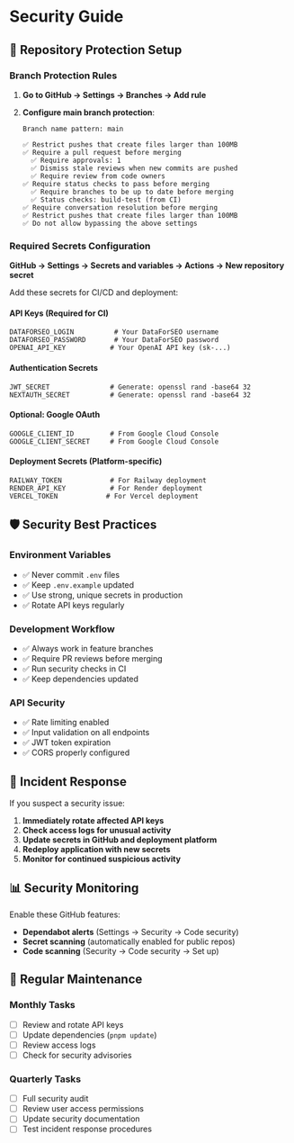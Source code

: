 # Security Guide

## 🔐 Repository Protection Setup

### Branch Protection Rules

1. **Go to GitHub → Settings → Branches → Add rule**

2. **Configure main branch protection**:
   ```
   Branch name pattern: main

   ✅ Restrict pushes that create files larger than 100MB
   ✅ Require a pull request before merging
     ✅ Require approvals: 1
     ✅ Dismiss stale reviews when new commits are pushed
     ✅ Require review from code owners
   ✅ Require status checks to pass before merging
     ✅ Require branches to be up to date before merging
     ✅ Status checks: build-test (from CI)
   ✅ Require conversation resolution before merging
   ✅ Restrict pushes that create files larger than 100MB
   ✅ Do not allow bypassing the above settings
   ```

### Required Secrets Configuration

**GitHub → Settings → Secrets and variables → Actions → New repository secret**

Add these secrets for CI/CD and deployment:

#### API Keys (Required for CI)
```
DATAFORSEO_LOGIN          # Your DataForSEO username
DATAFORSEO_PASSWORD       # Your DataForSEO password
OPENAI_API_KEY           # Your OpenAI API key (sk-...)
```

#### Authentication Secrets
```
JWT_SECRET               # Generate: openssl rand -base64 32
NEXTAUTH_SECRET          # Generate: openssl rand -base64 32
```

#### Optional: Google OAuth
```
GOOGLE_CLIENT_ID         # From Google Cloud Console
GOOGLE_CLIENT_SECRET     # From Google Cloud Console
```

#### Deployment Secrets (Platform-specific)
```
RAILWAY_TOKEN            # For Railway deployment
RENDER_API_KEY           # For Render deployment
VERCEL_TOKEN            # For Vercel deployment
```

## 🛡️ Security Best Practices

### Environment Variables
- ✅ Never commit `.env` files
- ✅ Keep `.env.example` updated
- ✅ Use strong, unique secrets in production
- ✅ Rotate API keys regularly

### Development Workflow
- ✅ Always work in feature branches
- ✅ Require PR reviews before merging
- ✅ Run security checks in CI
- ✅ Keep dependencies updated

### API Security
- ✅ Rate limiting enabled
- ✅ Input validation on all endpoints
- ✅ JWT token expiration
- ✅ CORS properly configured

## 🚨 Incident Response

If you suspect a security issue:

1. **Immediately rotate affected API keys**
2. **Check access logs for unusual activity**
3. **Update secrets in GitHub and deployment platform**
4. **Redeploy application with new secrets**
5. **Monitor for continued suspicious activity**

## 📊 Security Monitoring

Enable these GitHub features:

- **Dependabot alerts** (Settings → Security → Code security)
- **Secret scanning** (automatically enabled for public repos)
- **Code scanning** (Security → Code security → Set up)

## 🔄 Regular Maintenance

### Monthly Tasks
- [ ] Review and rotate API keys
- [ ] Update dependencies (`pnpm update`)
- [ ] Review access logs
- [ ] Check for security advisories

### Quarterly Tasks
- [ ] Full security audit
- [ ] Review user access permissions
- [ ] Update security documentation
- [ ] Test incident response procedures